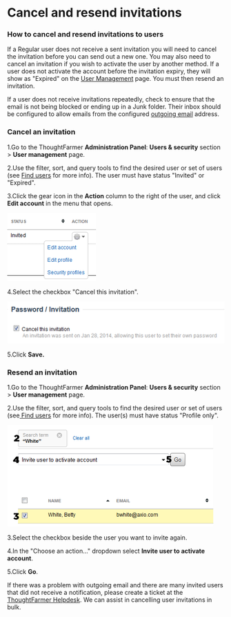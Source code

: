 # Cancel and resend invitations



### How to cancel and resend invitations to users

If a Regular user does not receive a sent invitation you will need to cancel the invitation before you can send out a new one. You may also need to cancel an invitation if you wish to activate the user by another method. If a user does not activate the account before the invitation expiry, they will show as "Expired" on the [User Management](./) page. You must then resend an invitation.

If a user does not receive invitations repeatedly, check to ensure that the email is not being blocked or ending up in a Junk folder. Their inbox should be configured to allow emails from the configured [outgoing email](../notifications-and-email/outgoing-email.md) address.

### Cancel an invitation

1.Go to the ThoughtFarmer **Administration Panel**: **Users & security** section &gt; **User management** page.

2.Use the filter, sort, and query tools to find the desired user or set of users \(see [Find users](find-users.md) for more info\). The user must have status "Invited" or "Expired".

3.Click the gear icon in the **Action** column to the right of the user, and click **Edit account** in the menu that opens.

![](../../.gitbook/assets/1%20%2815%29.png)

4.Select the checkbox "Cancel this invitation".

![](../../.gitbook/assets/2%20%28104%29.png)

5.Click **Save.**

### Resend an invitation

1.Go to the ThoughtFarmer **Administration Panel**: **Users & security** section &gt; **User management** page.

2.Use the filter, sort, and query tools to find the desired user or set of users \(see[ Find users](find-users.md) for more info\). The user\(s\) must have status "Profile only".

![](../../.gitbook/assets/3%20%2814%29.png)



3.Select the checkbox beside the user you want to invite again.

4.In the "Choose an action..." dropdown select **Invite user to activate account**.

5.Click **Go**.

If there was a problem with outgoing email and there are many invited users that did not receive a notification, please create a ticket at the [ThoughtFarmer Helpdesk](http://helpdesk.thoughtfarmer.com/). We can assist in cancelling user invitations in bulk.  


